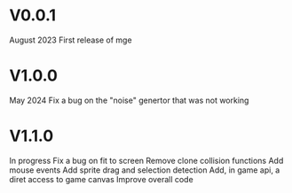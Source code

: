 # V0.0.1
August 2023
First release of mge

# V1.0.0
May 2024
Fix a bug on the "noise" genertor that was not working

# V1.1.0
In progress
Fix a bug on fit to screen
Remove clone collision functions
Add mouse events
Add sprite drag and selection detection
Add, in game api, a diret access to game canvas
Improve overall code